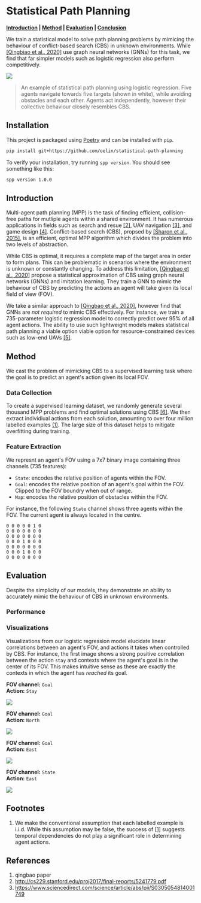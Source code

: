 # Statistical Path Planning

**[Introduction](#introduction) | [Method](#method) | [Evaluation](#evaluation) | [Conclusion](#conclusion)**

We train a statistical model to solve path planning problems by mimicing the behaviour of conflict-based search (CBS) in unknown environments. While [[Qingbiao et al., 2020]](#references) use graph neural networks (GNNs) for this task, we find that far simpler models such as logistic regression also perform competitively.  

![](https://github.com/oelin/generative-path-planning/blob/main/images/example.gif)

> An example of statistical path planning using logistic regression. Five agents navigate towards five targets (shown in white), while avoiding obstacles and each other. Agents act independently, however their collective behaviour closely resembles CBS.


## Installation

This project is packaged using [Poetry](https://python-poetry.org/) and can be installed with `pip`.

```sh
pip install git+https://github.com/oelin/statistical-path-planning
```

To verify your installation, try running `spp version`. You should see something like this:

```sh
spp version 1.0.0
```


## Introduction

Multi-agent path planning (MPP) is the task of finding efficient, collision-free paths for mutliple agents within a shared environment. It has numerous applications in fields such as search and resue [[2]](#references), UAV navigation [[3]](#references), and game design [[4]](#references). Conflict-based search (CBS), propsed by [[Sharon et al., 2015]](#references), is an efficient, optimal MPP algorithm which divides the problem into two levels of abstraction.

While CBS is optimal, it requires a complete map of the target area in order to form plans. This can be problematic in scenarios where the environment is unknown or constantly changing. To address this limitation, [[Qingbao et al., 2020]](#references) propose a statistical approximation of CBS using graph neural networks (GNNs) and imitation learning. They train a GNN to mimic the behaviour of CBS by predicting the actions an agent will take given its local field of view (FOV).

We take a similar approach to [[Qingbao et al., 2020]](#references), however find that GNNs are *not required* to mimic CBS effectively. For instance, we train a 735-parameter logistic regression model to correctly predict over 95% of all agent actions. The ability to use such lightweight models makes statistical path planning a viable option viable option for resource-constrained devices such as low-end UAVs [[5]](#references).


## Method

We cast the problem of mimicking CBS to a supervised learning task where the goal is to predict an agent's action given its local FOV. 


### Data Collection

To create a supervised learning dataset, we randomly generate several thousand MPP problems and find optimal solutions using CBS [[6]](#references). We then extract individiual actions from each solution, amounting to over four million labelled examples [(1)](#footnotes). The large size of this dataset helps to mitigate overfitting during training.


### Feature Extraction 

We represnt an agent's FOV using a 7x7 binary image containing three channels (735 features):

- `State`: encodes the relative position of agents within the FOV.
- `Goal`: encodes the relative position of an agent's goal within the FOV. Clipped to the FOV boundry when out of range.
- `Map`: encodes the relative position of obstacles within the FOV.

For instance, the following `State` channel shows three agents within the FOV. The current agent is always located in the centre.

```
0 0 0 0 0 1 0
0 0 0 0 0 0 0
0 0 0 0 0 0 0
0 0 0 1 0 0 0
0 0 0 0 0 0 0
0 0 0 1 0 0 0
0 0 0 0 0 0 0
```


## Evaluation

Despite the simplicity of our models, they demonstrate an ability to accurately mimic the behaviour of CBS in unknown environments. 


### Performance


### Visualizations 

Visualizations from our logistic regression model elucidate linear correlations between an agent's FOV, and actions it takes when controlled by CBS. For instance, the first image shows a strong positive correlation between the action `stay` and contexts where the agent's goal is in the center of its FOV. This makes intuitive sense as these are exactly the contexts in which the agent has *reached* its goal. 

**FOV channel:** `Goal`  
**Action:** `Stay`

![](https://github.com/oelin/generative-path-planning/blob/main/images/features0.png)

**FOV channel:** `Goal`  
**Action:** `North`

![](https://github.com/oelin/generative-path-planning/blob/main/images/features1.png)

**FOV channel:** `Goal`  
**Action:** `East`

![](https://github.com/oelin/generative-path-planning/blob/main/images/features2.png)

**FOV channel:** `State`  
**Action:** `East`

![](https://github.com/oelin/generative-path-planning/blob/main/images/features3.png)


## Footnotes

1. We make the conventional assumption that each labelled example is i.i.d. While this assumption may be false, the success of [[1]](#reference) suggests temporal dependencies do not play a significant role in determining agent actions.


## References
1. qingbao paper
2. http://cs229.stanford.edu/proj2017/final-reports/5241779.pdf
3. https://www.sciencedirect.com/science/article/abs/pii/S0305054814001749
